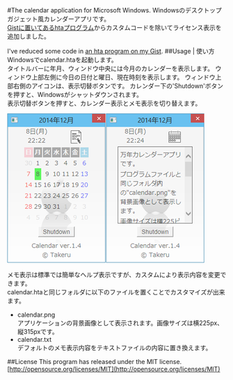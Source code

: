 #The calendar application for Microsoft Windows.
Windowsのデスクトップガジェット風カレンダーアプリです。  
[Gistに置いてあるhtaプログラム](https://gist.github.com/Takeru-chan/f44d42b0036f01e5aa0d)からカスタムコードを除いてライセンス表示を追加しました。

I've reduced some code in [an hta program on my Gist](https://gist.github.com/Takeru-chan/f44d42b0036f01e5aa0d).
##Usage | 使い方
Windowsでcalendar.htaを起動します。  
タイトルバーに年月、ウィンドウ中央には今月のカレンダーを表示します。
ウィンドウ上部左側に今日の日付と曜日、現在時刻を表示します。
ウィンドウ上部右側のアイコンは、表示切替ボタンです。
カレンダー下の'Shutdown'ボタンを押すと、Windowsがシャットダウンされます。  
表示切替ボタンを押すと、カレンダー表示とメモ表示を切り替えます。

![プログラム実行例](./image.png)

メモ表示は標準では簡単なヘルプ表示ですが、カスタムにより表示内容を変更できます。  
calendar.htaと同じフォルダに以下のファイルを置くことでカスタマイズが出来ます。
- calendar.png  
 アプリケーションの背景画像として表示されます。画像サイズは横225px、縦315pxです。
- calendar.txt  
 デフォルトのメモ表示内容をテキストファイルの内容に置き換えます。

##License
This program has released under the MIT license.  
[http://opensource.org/licenses/MIT](http://opensource.org/licenses/MIT)
